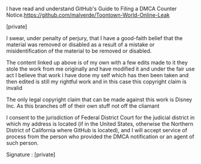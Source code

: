 I have read and understand GitHub's Guide to Filing a DMCA Counter Notice.https://github.com/malverde/Toontown-World-Online-Leak

[private]

I swear, under penalty of perjury, that I have a good-faith belief that the material was removed or disabled as a result of a mistake or misidentification of the material to be removed or disabled.

The content linked up above is of my own with a few edits made to it they stole the work from me originally and have modified it and under the fair use act I believe that work i have done my self which has then been taken and then edited is still my rightful work and in this case this copyright claim is invalid

The only legal copyright claim that can be made against this work is Disney Inc. As this branches off of their own stuff not off the cliamant

I consent to the jurisdiction of Federal District Court for the judicial district in which my address is located (if in the United States, otherwise the Northern District of California where GitHub is located), and I will accept service of process from the person who provided the DMCA notification or an agent of such person.

Signature : [private]
